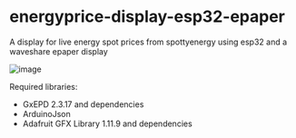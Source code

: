 # energyprice-display-esp32-epaper
A display for live energy spot prices from spottyenergy using esp32 and a waveshare epaper display

![image](https://github.com/dividebysandwich/energyprice-display-esp32-epaper/assets/23048489/7ac38d49-9f42-490c-b1ec-300a2a639846)


Required libraries:

- GxEPD 2.3.17 and dependencies
- ArduinoJson
- Adafruit GFX Library 1.11.9 and dependencies

